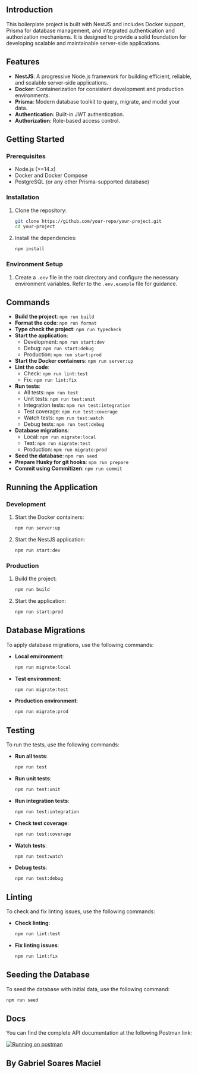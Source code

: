 ## Introduction
This boilerplate project is built with NestJS and includes Docker support, Prisma for database management, and integrated authentication and authorization mechanisms. It is designed to provide a solid foundation for developing scalable and maintainable server-side applications.

## Features
- **NestJS**: A progressive Node.js framework for building efficient, reliable, and scalable server-side applications.
- **Docker**: Containerization for consistent development and production environments.
- **Prisma**: Modern database toolkit to query, migrate, and model your data.
- **Authentication**: Built-in JWT authentication.
- **Authorization**: Role-based access control.

## Getting Started

### Prerequisites
- Node.js (>=14.x)
- Docker and Docker Compose
- PostgreSQL (or any other Prisma-supported database)

### Installation
1. Clone the repository:
    ```bash
    git clone https://github.com/your-repo/your-project.git
    cd your-project
    ```

2. Install the dependencies:
    ```bash
    npm install
    ```

### Environment Setup
1. Create a `.env` file in the root directory and configure the necessary environment variables. Refer to the `.env.example` file for guidance.

## Commands
- **Build the project**: `npm run build`
- **Format the code**: `npm run format`
- **Type check the project**: `npm run typecheck`
- **Start the application**:
  - Development: `npm run start:dev`
  - Debug: `npm run start:debug`
  - Production: `npm run start:prod`
- **Start the Docker containers**: `npm run server:up`
- **Lint the code**:
  - Check: `npm run lint:test`
  - Fix: `npm run lint:fix`
- **Run tests**:
  - All tests: `npm run test`
  - Unit tests: `npm run test:unit`
  - Integration tests: `npm run test:integration`
  - Test coverage: `npm run test:coverage`
  - Watch tests: `npm run test:watch`
  - Debug tests: `npm run test:debug`
- **Database migrations**:
  - Local: `npm run migrate:local`
  - Test: `npm run migrate:test`
  - Production: `npm run migrate:prod`
- **Seed the database**: `npm run seed`
- **Prepare Husky for git hooks**: `npm run prepare`
- **Commit using Commitizen**: `npm run commit`

## Running the Application

### Development
1. Start the Docker containers:
    ```bash
    npm run server:up
    ```

2. Start the NestJS application:
    ```bash
    npm run start:dev
    ```

### Production
1. Build the project:
    ```bash
    npm run build
    ```

2. Start the application:
    ```bash
    npm run start:prod
    ```

## Database Migrations
To apply database migrations, use the following commands:
- **Local environment**:
    ```bash
    npm run migrate:local
    ```
- **Test environment**:
    ```bash
    npm run migrate:test
    ```
- **Production environment**:
    ```bash
    npm run migrate:prod
    ```

## Testing
To run the tests, use the following commands:
- **Run all tests**:
    ```bash
    npm run test
    ```
- **Run unit tests**:
    ```bash
    npm run test:unit
    ```
- **Run integration tests**:
    ```bash
    npm run test:integration
    ```
- **Check test coverage**:
    ```bash
    npm run test:coverage
    ```
- **Watch tests**:
    ```bash
    npm run test:watch
    ```
- **Debug tests**:
    ```bash
    npm run test:debug
    ```

## Linting
To check and fix linting issues, use the following commands:
- **Check linting**:
    ```bash
    npm run lint:test
    ```
- **Fix linting issues**:
    ```bash
    npm run lint:fix
    ```

## Seeding the Database
To seed the database with initial data, use the following command:
```bash
npm run seed
```


## Docs

You can find the complete API documentation at the following Postman link:

[![Running on postman](https://run.pstmn.io/button.svg)](https://documenter.getpostman.com/view/12430293/2sA3dsnu1z)

## By Gabriel Soares Maciel
